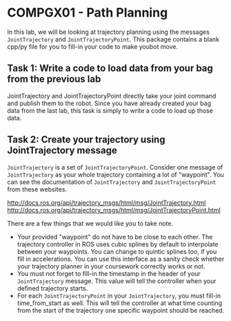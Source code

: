 # COMPGX01 - Path Planning

In this lab, we will be looking at trajectory planning using the messages `JointTrajectory` and `JointTrajectoryPoint`. This package contains a blank cpp/py file for you to fill-in your code to make youbot move.

##  Task 1: Write a code to load data from your bag from the previous lab
JointTrajectory and JointTrajectoryPoint directly take your joint command and publish them to the robot. Since you have already created your bag data from the last lab, this task is simply to write a code to load up those data.

##  Task 2: Create your trajectory using JointTrajectory message
`JointTrajectory` is a set of `JointTrajectoryPoint`. Consider one message of `JointTrajectory` as your whole trajectory containing a lot of "waypoint". You can see the documentation of `JointTrajectory` and `JointTrajectoryPoint` from these websites.

http://docs.ros.org/api/trajectory_msgs/html/msg/JointTrajectory.html
http://docs.ros.org/api/trajectory_msgs/html/msg/JointTrajectoryPoint.html

There are a few things that we would like you to take note. 
  * Your provided "waypoint" do not have to be close to each other. The trajectory controller in ROS uses cubic splines by default to interpolate between your waypoints. You can change to quintic splines too, if you fill in accelerations. You can use this interface as a sanity check whether your trajectory planner in your coursework correctly works or not.
  * You must not forget to fill-in the timestamp in the header of your `JointTrajectory` message. This value will tell the controller when your defined trajectory starts.
  * For each `JointTrajectoryPoint` in your `JointTrajectory`, you must fill-in time_from_start as well. This will tell the controller at what time counting from the start of the trajectory one specific waypoint should be reached.
